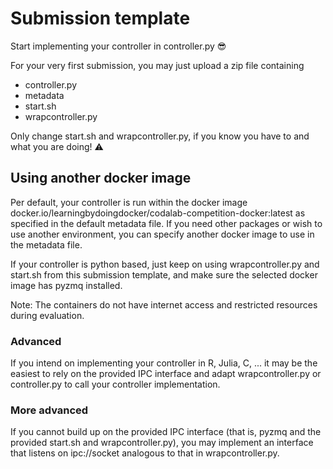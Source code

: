 # Submission template

Start implementing your controller in controller.py 😎

For your very first submission, you may just upload a zip file containing
* controller.py
* metadata
* start.sh
* wrapcontroller.py

Only change start.sh and wrapcontroller.py,
if you know you have to and what you are doing! ⚠️

## Using another docker image

Per default, your controller is run within the docker image
docker.io/learningbydoingdocker/codalab-competition-docker:latest
as specified in the default metadata file.
If you need other packages or wish to use another environment,
you can specify another docker image to use in the metadata file.

If your controller is python based, just keep on using wrapcontroller.py
and start.sh from this submission template, and make sure the selected
docker image has pyzmq installed.

Note: The containers do not have internet access and restricted resources
during evaluation.

### Advanced

If you intend on implementing your controller in R, Julia, C, ...
it may be the easiest to rely on the provided IPC interface and adapt
wrapcontroller.py or controller.py to call your controller implementation.

### More advanced

If you cannot build up on the provided IPC interface (that is, pyzmq and the
provided start.sh and wrapcontroller.py), you may implement an interface that
listens on ipc://socket analogous to that in wrapcontroller.py.

